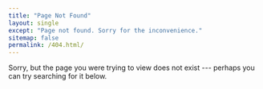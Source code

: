 ```yaml
---
title: "Page Not Found"
layout: single
except: "Page not found. Sorry for the inconvenience."
sitemap: false
permalink: /404.html/
---
```


Sorry, but the page you were trying to view does not exist --- perhaps you can try searching for it below.

<script type="text/javascript">
    var GOOG_FIXURL_LANG = 'en';
    var GOOG_FIXURL_SITE = '{{ site.url }}'
</script>
<script type="text/javascript"
    src="//linkhelp.clients.google.com/tbproxy/lh/wm/foxurl.js">
</script>
